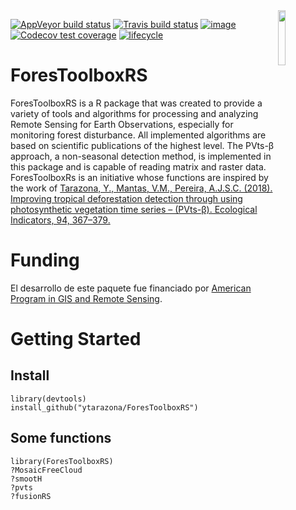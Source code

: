 <img src="https://raw.githubusercontent.com/ytarazona/ForesToolboxRS/master/man/figures/logo.png" align="right" width = 15%/>

[![AppVeyor build
status](https://ci.appveyor.com/api/projects/status/github/csaybar/forestoolboxrs?branch=dev&svg=true)](https://ci.appveyor.com/project/csaybar/forestoolboxrs)
[![Travis build
status](https://travis-ci.org/csaybar/ForesToolboxRS.svg?branch=master)](https://travis-ci.org/csaybar/ForesToolboxRS)
[![image](https://img.shields.io/badge/License-MIT-yellow.svg)](https://opensource.org/licenses/MIT)
[![Codecov test
coverage](https://codecov.io/gh/csaybar/ForesToolboxRS/branch/master/graph/badge.svg)](https://codecov.io/gh/csaybar/ForesToolboxRS?branch=dev)
[![lifecycle](https://img.shields.io/badge/lifecycle-stable-brightgreen.svg)](https://www.tidyverse.org/lifecycle/#experimental)

# ForesToolboxRS

ForesToolboxRS is a R package that was created to provide a variety of tools and algorithms for processing and analyzing Remote Sensing for Earth Observations, especially for monitoring forest disturbance. All implemented algorithms are based on scientific publications of the highest level. The PVts-β approach, a non-seasonal detection method, is implemented in this package and is capable of reading matrix and raster data. ForesToolboxRs is an initiative whose functions are inspired by the work of [Tarazona, Y., Mantas, V.M., Pereira, A.J.S.C. (2018). Improving tropical deforestation detection through using photosynthetic vegetation time series – (PVts-β). Ecological Indicators, 94, 367–379.](https://doi.org/10.1016/j.ecolind.2018.07.012)

# Funding

El desarrollo de este paquete fue financiado por [American Program in GIS and Remote Sensing](https://www.apgis-rs.com/).

# Getting Started

## Install

    library(devtools)
    install_github("ytarazona/ForesToolboxRS")

## Some functions

    library(ForesToolboxRS)
    ?MosaicFreeCloud
    ?smootH
    ?pvts
    ?fusionRS

